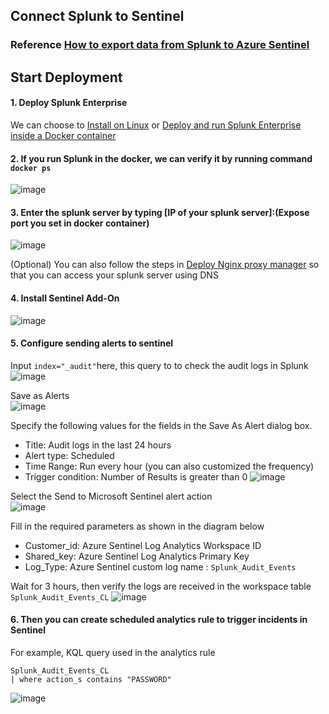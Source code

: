 ## Connect Splunk to Sentinel

### Reference [How to export data from Splunk to Azure Sentinel](https://techcommunity.microsoft.com/t5/microsoft-sentinel-blog/how-to-export-data-from-splunk-to-azure-sentinel/ba-p/1891237)

## Start Deployment
#### 1. Deploy Splunk Enterprise
We can choose to [Install on Linux](https://docs.splunk.com/Documentation/Splunk/9.0.4/Installation/InstallonLinux) or [Deploy and run Splunk Enterprise inside a Docker container](https://docs.splunk.com/Documentation/Splunk/8.0.5/Installation/DeployandrunSplunkEnterpriseinsideDockercontainers)

#### 2. If you run Splunk in the docker, we can verify it by running command `docker ps`
![image](https://github.com/guguji666666/GJS-Sentinel-Tips/assets/96930989/40873131-6552-4f40-aa8e-cd0ed3ed5218)

#### 3. Enter the splunk server by typing [IP of your splunk server]:(Expose port you set in docker container)
![image](https://github.com/guguji666666/GJS-Sentinel-Tips/assets/96930989/6b1db5fd-8711-4f6a-88f9-5cf74872b120)

(Optional) You can also follow the steps in [Deploy Nginx proxy manager](https://github.com/guguji666666/Docker) so that you can access your splunk server using DNS

#### 4. Install Sentinel Add-On
![image](https://github.com/guguji666666/GJS-Sentinel-Tips/assets/96930989/999a3550-4ca9-4eee-9db0-f8ff25bc4c73)

#### 5. Configure sending alerts to sentinel
Input `index="_audit"`here, this query to to check the audit logs in Splunk
![image](https://github.com/guguji666666/GJS-Sentinel-Tips/assets/96930989/e6772e32-1bec-4d0c-b22f-13fafad440c7)

Save as Alerts <br>
![image](https://github.com/guguji666666/GJS-Sentinel-Tips/assets/96930989/1c9f1785-c7fd-49fa-bb8b-575c8d3673a5)

Specify the following values for the fields in the Save As Alert dialog box.
* Title: Audit logs in the last 24 hours
* Alert type: Scheduled
* Time Range: Run every hour (you can also customized the frequency)
* Trigger condition: Number of Results is greater than 0
![image](https://github.com/guguji666666/GJS-Sentinel-Tips/assets/96930989/fd27c067-14d9-46d6-a725-35e62cdcc376)

Select the Send to Microsoft Sentinel alert action <br>
![image](https://github.com/guguji666666/GJS-Sentinel-Tips/assets/96930989/00f236a6-02fc-493f-9c47-9b861cc2a964)

Fill in the required parameters as shown in the diagram below
* Customer_id: Azure Sentinel Log Analytics Workspace ID
* Shared_key: Azure Sentinel Log Analytics Primary Key
* Log_Type: Azure Sentinel custom log name : `Splunk_Audit_Events`

Wait for 3 hours, then verify the logs are received in the workspace table `Splunk_Audit_Events_CL`
![image](https://github.com/guguji666666/GJS-Sentinel-Tips/assets/96930989/883e056e-0fc6-4bec-bdc5-51f0b98c3b3c)

#### 6. Then you can create scheduled analytics rule to trigger incidents in Sentinel
For example, KQL query used in the analytics rule <br>
```kusto
Splunk_Audit_Events_CL
| where action_s contains "PASSWORD"
```
![image](https://github.com/guguji666666/GJS-Sentinel-Tips/assets/96930989/a727e113-cb12-404a-8aa6-b81c88ffc58e)
